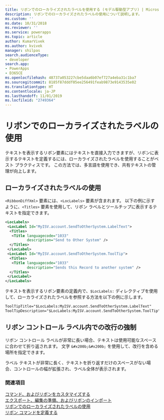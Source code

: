 ```yaml
---
title: リボンでのローカライズされたラベルを使用する (モデル駆動型アプリ) | Microsoft Docs
description: リボンでのローカライズされたラベルの使用について説明します。
ms.custom: ''
ms.date: 10/31/2018
ms.reviewer: ''
ms.service: powerapps
ms.topic: article
author: KumarVivek
ms.author: kvivek
manager: shilpas
search.audienceType:
- developer
search.app:
- PowerApps
- D365CE
ms.openlocfilehash: 48737a053227cbe5daa6b07ef727a4eba31c1ba7
ms.sourcegitcommit: 8185f87dddf05ee256491feab9873e9143535e02
ms.translationtype: HT
ms.contentlocale: ja-JP
ms.lasthandoff: 11/01/2019
ms.locfileid: "2749364"
---
```

# <a name="use-localized-labels-with-ribbons"></a>リボンでのローカライズされたラベルの使用

<!-- https://docs.microsoft.com/dynamics365/customer-engagement/developer/customize-dev/use-localized-labels-ribbons -->

テキストを表示するリボン要素にはテキストを直接入力できますが、リボンに表示するテキストを定義するには、ローカライズされたラベルを使用することがベスト プラクティスです。 この方法では、多言語を使用でき、共有テキストの管理が向上します。  
  
## <a name="using-localized-labels"></a>ローカライズされたラベルの使用  
 `<RibbonDiffXml>` 要素には、`<LocLabels>` 要素が含まれます。 以下の例に示すように、`<Titles>` 要素を使用して、リボン ラベルとツールチップに表示するテキストを指定できます。  
  
```xml  
<LocLabels>  
 <LocLabel Id="MyISV.account.SendToOtherSystem.LabelText">  
  <Titles>  
   <Title languagecode="1033"  
          description="Send to Other System" />  
  </Titles>  
 </LocLabel>  
 <LocLabel Id="MyISV.account.SendToOtherSystem.ToolTip">  
  <Titles>  
   <Title languagecode="1033"  
          description="Sends this Record to another system" />  
  </Titles>  
 </LocLabel>  
</LocLabels>  
```  
  
 テキストを表示するリボン要素の定義内で、`$LocLabels:` ディレクティブを使用して、ローカライズされたラベルを参照する方法を以下の例に示します。  
  
```xml  
ToolTipTitle="$LocLabels:MyISV.account.SendToOtherSystem.LabelText"  
ToolTipDescription="$LocLabels:MyISV.account.SendToOtherSystem.ToolTip"  
```  
  
## <a name="force-a-line-break-in-a-ribbon-control-label"></a>リボン コントロール ラベル内での改行の強制  
 リボン コントロール ラベルが非常に長い場合、テキストは使用可能なスペースに合わせて折り返されます。 文字 `&#x200b;&#x200b;` を使用して、改行を含める場所を指定できます。  
  
 ラベル テキストが非常に長く、テキストを折り返すだけのスペースがない場合、コントロールの幅が拡張され、ラベル全体が表示されます。  
  
### <a name="see-also"></a>関連項目  
 [コマンド、およびリボンをカスタマイズする](customize-commands-ribbon.md)   
 [エクスポート、編集の準備、およびリボンのインポート](export-prepare-edit-import-ribbon.md)   
 [リボンでのローカライズされたラベルの使用](use-localized-labels-ribbons.md)   
 [リボン コマンドを定義する](define-ribbon-commands.md)

